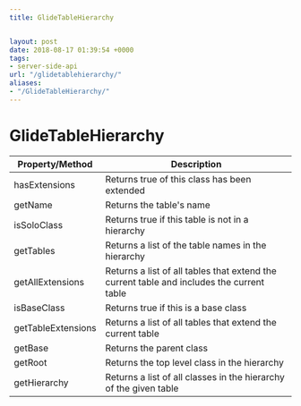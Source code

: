 ```yaml
---
title: GlideTableHierarchy


layout: post
date: 2018-08-17 01:39:54 +0000
tags:
- server-side-api
url: "/glidetablehierarchy/"
aliases:
- "/GlideTableHierarchy/"
---
```

# GlideTableHierarchy
<!--more-->

| Property/Method | Description |
| --- | --- |
| hasExtensions | Returns true of this class has been extended |
| getName | Returns the table's name |
| isSoloClass | Returns true if this table is not in a hierarchy |
| getTables | Returns a list of the table names in the hierarchy |
| getAllExtensions | Returns a list of all tables that extend the current table and includes the current table |
| isBaseClass | Returns true if this is a base class |
| getTableExtensions | Returns a list of all tables that extend the current table |
| getBase | Returns the parent class |
| getRoot | Returns the top level class in the hierarchy |
| getHierarchy | Returns a list of all classes in the hierarchy of the given table |
